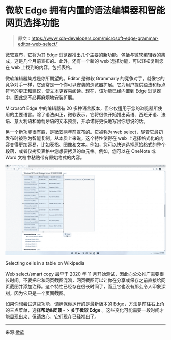 # 微软 Edge 拥有内置的语法编辑器和智能网页选择功能

> 原文：<https://www.xda-developers.com/microsoft-edge-grammar-editor-web-select/>

微软宣布，它将为其 Edge 浏览器推出几个主要的新功能，包括与微软编辑器的集成，这是几个月前宣布的。此外，还有一个新的 web 选择功能，可以轻松复制您在 web 上找到的内容，包括表格。

微软编辑器集成是你所期望的。Editor 是微软 Grammarly 的竞争对手，就像它的竞争对手一样，它通常是一个你可以安装的浏览器扩展。它为用户提供语法和标点符号的更正和建议，使文本更容易阅读。现在，该功能已经内置到 Edge 浏览器中，因此您不必再麻烦地安装扩展。

Microsoft Edge 中的编辑器有 20 多种语言版本，但它仅适用于您的浏览器所使用的主要语言。除了语法纠正，微软表示，它将很快开始推出英语、西班牙语、法语、意大利语和葡萄牙语的文本预测，并承诺将更快地写出你想说的话。

另一个新功能很有趣，是微软两年前宣布的。它被称为 web select，尽管它最初发布时被称为智能复制。从本质上来说，这个特性使得在 web 上选择格式化的内容变得更加容易，比如表格、图像和文本。例如，您可以快速选择原始格式的整个段落，或者仅拷贝表格中您想要拷贝的单元格。例如，您可以在 OneNote 或 Word 文档中粘贴带有原始格式的内容。

 <picture>![Web select in Microsoft Edge](img/5d15fc5b9aeb6627d0b4ba30adffb6ca.png)</picture> 

Selecting cells in a table on Wikipedia

Web select/smart copy 最早于 2020 年 11 月开始测试，因此向公众推广需要很长时间。不要把它和网页截图混淆，网页截图可以让你在分享或保存之前直接给网页截图并添加注释。这个特性已经存在很长时间了，而且它也没有那么令人印象深刻，因为它只是一个页面截图。

如果你想尝试这些功能，请确保你运行的是最新版本的 Edge，方法是前往右上角的三点菜单，选择**帮助&反馈** - > **关于微软 Edge** 。这些变化可能需要一段时间才能显现出来，但请放心，它们现在已经推出了。

* * *

来源:[微软](https://blogs.windows.com/windowsexperience/2022/03/31/our-best-features-to-help-you-save-time-stay-organized-and-do-more-of-what-you-love/)
